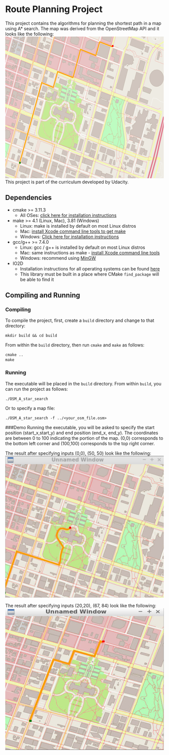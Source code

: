 # Route Planning Project

This project contains the algorithms for planning the shortest path in a map using A* search. The map was derived from 
the OpenStreetMap API and it looks like the 
following:
<img src="images/map.png" width="600" height="450" />
This project is part of the curriculum developed by Udacity.
## Dependencies 
* cmake >= 3.11.3
  * All OSes: [click here for installation instructions](https://cmake.org/install/)
* make >= 4.1 (Linux, Mac), 3.81 (Windows)
  * Linux: make is installed by default on most Linux distros
  * Mac: [install Xcode command line tools to get make](https://developer.apple.com/xcode/features/)
  * Windows: [Click here for installation instructions](http://gnuwin32.sourceforge.net/packages/make.htm)
* gcc/g++ >= 7.4.0
  * Linux: gcc / g++ is installed by default on most Linux distros
  * Mac: same instructions as make - [install Xcode command line tools](https://developer.apple.com/xcode/features/)
  * Windows: recommend using [MinGW](http://www.mingw.org/)
* IO2D
  * Installation instructions for all operating systems can be found [here](https://github.com/cpp-io2d/P0267_RefImpl/blob/master/BUILDING.md)
  * This library must be built in a place where CMake `find_package` will be able to find it

## Compiling and Running

### Compiling
To compile the project, first, create a `build` directory and change to that directory:
```
mkdir build && cd build
```
From within the `build` directory, then run `cmake` and `make` as follows:
```
cmake ..
make
```
### Running
The executable will be placed in the `build` directory. From within `build`, you can run the project as follows:
```
./OSM_A_star_search
```
Or to specify a map file:
```
./OSM_A_star_search -f ../<your_osm_file.osm>
```

###Demo
Running the executable, you will be asked to specify the start position (start_x,start_y) and end position (end_x, end_y).
The coordinates are between 0 to 100 indicating the portion of the map. (0,0) corresponds to the bottom left corner and (100,100) 
corresponds to the top right corner.

The result after specifying inputs (0,0), (50, 50) look like the following:
<img src="images/0_0_50_50.png" width="600" height="450" />

The result after specifying inputs (20,20), (67, 84) look like the following:
<img src="images/20_20_67_84.png" width="600" height="450" />

  

